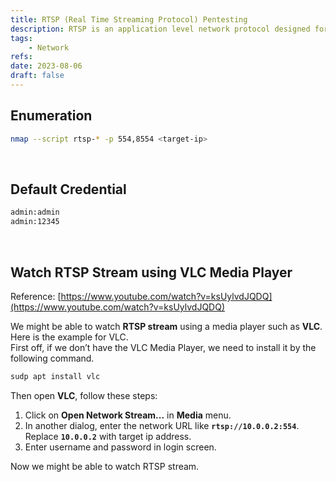 ```yaml
---
title: RTSP (Real Time Streaming Protocol) Pentesting
description: RTSP is an application level network protocol designed for multiplexing and packetizing multimedia transport streams over a suitable transport protocol. Default ports are 554, 8554.
tags:
    - Network
refs:
date: 2023-08-06
draft: false
---
```


## Enumeration

```sh
nmap --script rtsp-* -p 554,8554 <target-ip>
```

<br />

## Default Credential

```bash
admin:admin
admin:12345
```

<br />

## Watch RTSP Stream using VLC Media Player

Reference: [https://www.youtube.com/watch?v=ksUylvdJQDQ](https://www.youtube.com/watch?v=ksUylvdJQDQ)  

We might be able to watch **RTSP stream** using a media player such as **VLC**. Here is the example for VLC.  
First off, if we don’t have the VLC Media Player, we need to install it by the following command.

```bash
sudp apt install vlc
```

Then open **VLC**, follow these steps:

1. Click on **Open Network Stream...** in **Media** menu.
2. In another dialog, enter the network URL like **`rtsp://10.0.0.2:554`**. Replace **`10.0.0.2`** with target ip address.
3. Enter username and password in login screen.

Now we might be able to watch RTSP stream.
